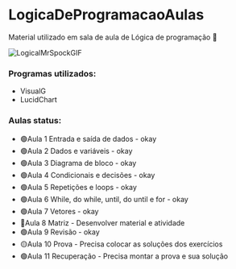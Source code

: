 # LogicaDeProgramacaoAulas
Material utilizado em sala de aula de Lógica de programação 🚀

![LogicalMrSpockGIF](https://github.com/VSRohod/LogicaDeProgramacaoAulas/assets/89645335/0853248c-eee0-4526-af15-e429195d6293)

<h3>Programas utilizados:</h3>
<ul>
 <li>VisualG</li>
 <li>LucidChart</li>
</ul>

<h3>Aulas status:</h3> 
<ul>
<li>🟢Aula 1 Entrada e saída de dados - okay </li>
<li>🟢Aula 2 Dados e variáveis - okay </li>
<li>🟢Aula 3 Diagrama de bloco - okay </li>
<li>🟢Aula 4 Condicionais e decisões - okay </li>
<li>🟢Aula 5 Repetições e loops - okay </li>
<li>🟢Aula 6 While, do while, until, do until e for - okay </li>
<li>🟢Aula 7 Vetores - okay </li>
<li>🔴Aula 8 Matriz - Desenvolver material e atividade</li>
<li>🟢Aula 9 Revisão - okay </li>
<li>🟡Aula 10 Prova - Precisa colocar as soluções dos exercícios </li>
<li>🟢Aula 11 Recuperação - Precisa montar a prova e sua solução </li>
</ul>

